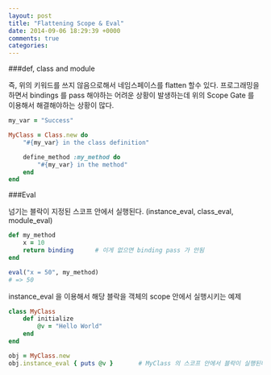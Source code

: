 ```yaml
---
layout: post
title: "Flattening Scope & Eval"
date: 2014-09-06 18:29:39 +0000
comments: true
categories: 
---
```


###def, class and module

즉, 위의 키워드를 쓰지 않음으로해서 네임스페이스를 flatten 할수 있다. 프로그래밍을 하면서 bindings 를 pass 해야하는 어려운 상황이 발생하는데 위의 Scope Gate 를 이용해서 해결해야하는 상황이 많다.

```ruby
my_var = "Success"

MyClass = Class.new do
	"#{my_var} in the class definition"

	define_method :my_method do
		"#{my_var} in the method"
	end
end


```

###Eval

넘기는 블락이 지정된 스코프 안에서 실행된다. (instance_eval, class_eval, module_eval)

```ruby
def my_method
	x = 10
	return binding		# 이게 없으면 binding pass 가 안됨
end

eval("x = 50", my_method)
# => 50
```

instance_eval 을 이용해서 해당 블락을 객체의 scope 안에서 실행시키는 예제
```ruby
class MyClass
	def initialize
		@v = "Hello World"
	end
end

obj = MyClass.new
obj.instance_eval { puts @v }		# MyClass 의 스코프 안에서 블락이 실행된다.
```


